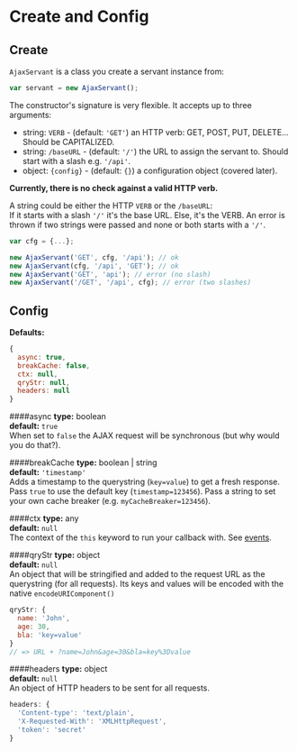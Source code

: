 Create and Config
=================

Create
------
`AjaxServant` is a class you create a servant instance from:
```js
var servant = new AjaxServant();
```

The constructor's signature is very flexible. It accepts up to three arguments:
* string: `VERB` - (default: `'GET'`) an HTTP verb: GET, POST, PUT, DELETE... Should be CAPITALIZED. 
* string: `/baseURL` - (default: `'/'`) the URL to assign the servant to. Should start with a slash e.g. `'/api'`.
* object: `{config}` - (default: `{}`) a configuration object (covered later).  

**Currently, there is no check against a valid HTTP verb.**

A string could be either the HTTP `VERB` or the `/baseURL`:  
If it starts with a slash `'/'` it's the base URL. Else, it's the VERB. An error is thrown if two strings were passed and none or both starts with a `'/'`.

```js
var cfg = {...};

new AjaxServant('GET', cfg, '/api'); // ok
new AjaxServant(cfg, '/api', 'GET'); // ok
new AjaxServant('GET', 'api'); // error (no slash)
new AjaxServant('/GET', '/api', cfg); // error (two slashes)

```




Config
------
**Defaults:**
```js
{
  async: true,
  breakCache: false,
  ctx: null,
  qryStr: null,
  headers: null
}
```

####async
**type:** boolean  
**default:** `true`  
When set to `false` the AJAX request will be synchronous (but why would you do that?).


####breakCache
**type:** boolean | string  
**default:** `'timestamp'`  
Adds a timestamp to the querystring (`key=value`) to get a fresh response. Pass `true` to use the default key (`timestamp=123456`). Pass a string to set your own cache breaker (e.g. `myCacheBreaker=123456`).


####ctx
**type:** any  
**default:** `null`  
The context of the `this` keyword to run your callback with. See [events](./events.md).


####qryStr
**type:** object  
**default:** `null`  
An object that will be stringified and added to the request URL as the querystring (for all requests). Its keys and values will be encoded with the native `encodeURIComponent()`

```js
qryStr: {
  name: 'John',
  age: 30,
  bla: 'key=value'
}
// => URL + ?name=John&age=30&bla=key%3Dvalue
```


####headers
**type:** object  
**default:** `null`  
An object of HTTP headers to be sent for all requests.
```js
headers: {
  'Content-type': 'text/plain',
  'X-Requested-With': 'XMLHttpRequest',
  'token': 'secret'
}
```
